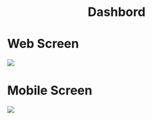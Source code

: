 
 <h1 align="center">
 Dashbord

</h1>
<h1>Web Screen </h1>
<img align="center" src="https://user-images.githubusercontent.com/57854391/192272526-f55739b1-7697-4b81-8cd5-736527d4ff3a.png">


<h1>Mobile Screen</h1>
<img align="center" src="https://user-images.githubusercontent.com/57854391/192273518-91ab7b9b-fcdd-4d3d-b307-f093ae15e6b3.png">
